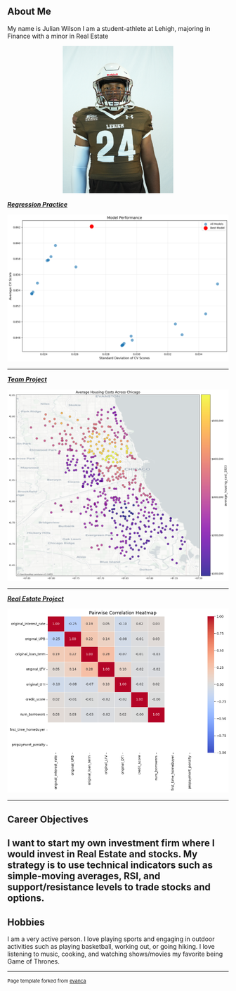 ## About Me

My name is Julian Wilson
I am a student-athlete at Lehigh, majoring in Finance with a minor in Real Estate

<!-- Upload your own photo and change the path -->

<p style="text-align:center;">
  <img class="img-circle" src="images/football_two.JPG" width="50%">
</p>

_**[Regression Practice](asgn-07_exercises.md)**_


<img src="images/output_24_0.png?raw=true"/>

---

_**[Team Project](final_project/final_project.md)**_

<a href="https://finalprojectmichael.streamlit.app/" target="_blank">
  <img src="final_project/output_29_0.png?raw=true" />
</a>

---

_**[Real Estate Project](real_estate_project/project.md)**_

<img src="real_estate_project/output_2_2.png?raw=true"/>

---

## Career Objectives
I want to start my own investment firm where I would invest in Real Estate and stocks.
My strategy is to use technical indicators such as simple-moving averages, RSI, and support/resistance levels to trade stocks and options. 
---

## Hobbies

I am a very active person. I love playing sports and engaging in outdoor activities such as playing basketball, working out, or going hiking.
I love listening to music, cooking, and watching shows/movies my favorite being Game of Thrones. 

---
<p style="font-size:11px">Page template forked from <a href="https://github.com/evanca/quick-portfolio">evanca</a></p>
<!-- Remove above link if you don't want to attibute -->
